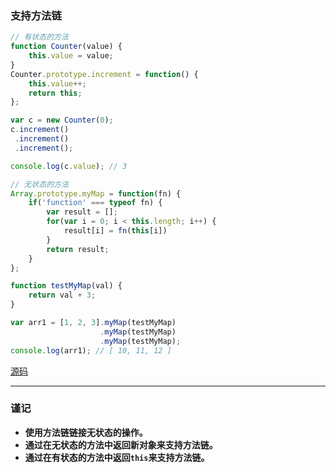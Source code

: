 ### 支持方法链

```javascript
// 有状态的方法
function Counter(value) {
    this.value = value;
}
Counter.prototype.increment = function() {
    this.value++;
    return this;
};

var c = new Counter(0);
c.increment()
 .increment()
 .increment();

console.log(c.value); // 3

// 无状态的方法
Array.prototype.myMap = function(fn) {
    if('function' === typeof fn) {
        var result = [];
        for(var i = 0; i < this.length; i++) {
            result[i] = fn(this[i])
        }
        return result;
    }
};

function testMyMap(val) {
    return val + 3;
}

var arr1 = [1, 2, 3].myMap(testMyMap)
                    .myMap(testMyMap)
                    .myMap(testMyMap);
console.log(arr1); // [ 10, 11, 12 ]
```
[源码](item60/demo.js)

------

### 谨记
+ **使用方法链链接无状态的操作。**
+ **通过在无状态的方法中返回新对象来支持方法链。**
+ **通过在有状态的方法中返回`this`来支持方法链。**